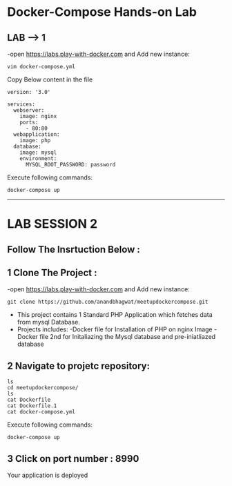 # Docker-Compose Hands-on Lab

## LAB --> 1

-open https://labs.play-with-docker.com and Add new instance:

```
vim docker-compose.yml
```

Copy Below content in the file

```
version: '3.0'

services:
  webserver:
    image: nginx
    ports:
      - 80:80
  webapplication:
    image: php
  database:
    image: mysql
    environment:
      MYSQL_ROOT_PASSWORD: password
```


Execute following commands:

```
docker-compose up 

```




-------------------------------------------------------------------------------

# LAB SESSION 2


## Follow The Insrtuction Below :


## 1 Clone The Project :
-open https://labs.play-with-docker.com and Add new instance:

```
git clone https://github.com/anandbhagwat/meetupdockercompose.git
```

- This project contains 1 Standard PHP Application which fetches data from mysql Database.
- Projects includes:
   -Docker file for Installation of PHP on nginx Image
   -Docker file 2nd for Initaliazing the Mysql database and pre-iniatliazed database



## 2 Navigate to projetc repository:

```
ls
cd meetupdockercompose/
ls
cat Dockerfile
cat Dockerfile.1
cat docker-compose.yml
```

Execute following commands:

```
docker-compose up 
```

## 3 Click on port number : 8990
Your application is deployed
